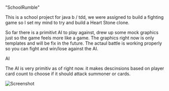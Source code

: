 "SchoolRumble"

This is a school project for java b / tdd, we were assigned to build a fighting game so
I set my mind to try and build a Heart Stone clone.

So far there is a primitivt AI to play against,
drew up some mock graphics just so the game feels more like a game.
The graphics right now is only templates and will be fix in the future.
The actaul battle is working properly so you can fight and win/lose against the AI.

AI

The AI is very primitiv as of right now. it makes descinsions based on player card count to choose if it should attack
summoner or cards.

![Screenshot](https://user-images.githubusercontent.com/39653442/76760646-4b9fc400-678e-11ea-8f1e-2018566ee219.png)
